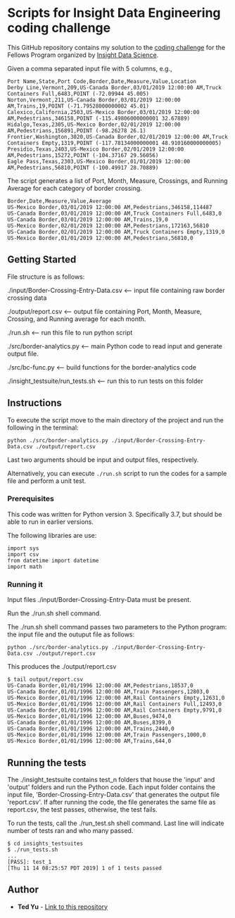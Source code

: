 # Scripts for Insight Data Engineering coding challenge
This GitHub repository contains my solution to the [coding challenge](https://github.com/InsightDataScience/border-crossing-analysis) for the Fellows Program organized by [Insight Data Science](https://www.insightdatascience.com/).

Given a comma separated input file with 5 columns, e.g.,

```
Port Name,State,Port Code,Border,Date,Measure,Value,Location
Derby Line,Vermont,209,US-Canada Border,03/01/2019 12:00:00 AM,Truck Containers Full,6483,POINT (-72.09944 45.005)
Norton,Vermont,211,US-Canada Border,03/01/2019 12:00:00 AM,Trains,19,POINT (-71.79528000000002 45.01)
Calexico,California,2503,US-Mexico Border,03/01/2019 12:00:00 AM,Pedestrians,346158,POINT (-115.49806000000001 32.67889)
Hidalgo,Texas,2305,US-Mexico Border,02/01/2019 12:00:00 AM,Pedestrians,156891,POINT (-98.26278 26.1)
Frontier,Washington,3020,US-Canada Border,02/01/2019 12:00:00 AM,Truck Containers Empty,1319,POINT (-117.78134000000001 48.910160000000005)
Presidio,Texas,2403,US-Mexico Border,02/01/2019 12:00:00 AM,Pedestrians,15272,POINT (-104.37167 29.56056)
Eagle Pass,Texas,2303,US-Mexico Border,01/01/2019 12:00:00 AM,Pedestrians,56810,POINT (-100.49917 28.70889)
```
The script generates a list of Port, Month, Measure, Crossings, and Running Average for each category of border crossing.  
```
Border,Date,Measure,Value,Average
US-Mexico Border,03/01/2019 12:00:00 AM,Pedestrians,346158,114487
US-Canada Border,03/01/2019 12:00:00 AM,Truck Containers Full,6483,0
US-Canada Border,03/01/2019 12:00:00 AM,Trains,19,0
US-Mexico Border,02/01/2019 12:00:00 AM,Pedestrians,172163,56810
US-Canada Border,02/01/2019 12:00:00 AM,Truck Containers Empty,1319,0
US-Mexico Border,01/01/2019 12:00:00 AM,Pedestrians,56810,0
```

## Getting Started

File structure is as follows:

./input/Border-Crossing-Entry-Data.csv <-- input file containing raw border crossing data

./output/report.csv <-- output file containing Port, Month, Measure, Crossing, and Running average for each month.

./run.sh <-- run this file to run python script

./src/border-analytics.py <-- main Python code to read input and generate output file.

./src/bc-func.py <-- build functions for the border-analytics code

./insight_testsuite/run_tests.sh <-- run this to run tests on this folder

## Instructions
To execute the script move to the main directory of the project and run the following in the terminal:

```
python ./src/border-analytics.py ./input/Border-Crossing-Entry-Data.csv ./output/report.csv
```
Last two arguments should be input and output files, respectively.

Alternatively, you can execute `./run.sh` script to run the codes for a sample file and perform a unit test.

### Prerequisites

This code was written for Python version 3. Specifically 3.7, but should be able to run in earlier versions. 

The following libraries are use:

```
import sys
import csv
from datetime import datetime
import math
```

### Running it

Input files ./input/Border-Crossing-Entry-Data must be present.

Run the ./run.sh shell command.

The ./run.sh shell command passes two parameters to the Python program: the input file and the outuput file as follows:

```
python ./src/border-analytics.py ./input/Border-Crossing-Entry-Data.csv ./output/report.csv
```

This produces the ./output/report.csv
```
$ tail output/report.csv
US-Canada Border,01/01/1996 12:00:00 AM,Pedestrians,18537,0
US-Canada Border,01/01/1996 12:00:00 AM,Train Passengers,12803,0
US-Mexico Border,01/01/1996 12:00:00 AM,Rail Containers Empty,12631,0
US-Mexico Border,01/01/1996 12:00:00 AM,Rail Containers Full,12493,0
US-Canada Border,01/01/1996 12:00:00 AM,Rail Containers Empty,9791,0
US-Mexico Border,01/01/1996 12:00:00 AM,Buses,9474,0
US-Canada Border,01/01/1996 12:00:00 AM,Buses,8399,0
US-Canada Border,01/01/1996 12:00:00 AM,Trains,2440,0
US-Mexico Border,01/01/1996 12:00:00 AM,Train Passengers,1000,0
US-Mexico Border,01/01/1996 12:00:00 AM,Trains,644,0
```

## Running the tests

The ./insight_testsuite contains test_n folders that house the 'input' and 'output' folders and run the Python code.  Each input folder contains the input file, 'Border-Crossing-Entry-Data.csv' that generates the output file 'report.csv'.  If after running the code, the file generates the same file as report.csv, the test passes, otherwise, the test fails. 

To run the tests, call the ./run_test.sh shell command. Last line will indicate number of tests ran and who many passed.

```
$ cd insights_testsuites
$ ./run_tests.sh
...
[PASS]: test_1
[Thu 11 14 08:25:57 PDT 2019] 1 of 1 tests passed
```
## Author

* **Ted Yu** - [Link to this repository](https://github.com/tedhyu/border-crossing)
